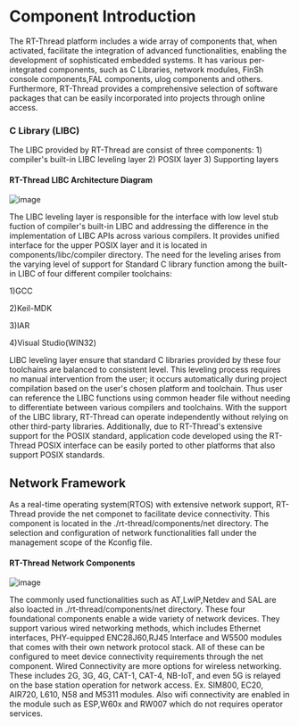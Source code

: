# Component Introduction

The RT-Thread platform includes a wide array of components that, when activated, facilitate the integration of advanced functionalities, enabling the development of sophisticated embedded systems. It has various per-integrated components, such as C Libraries, network modules, FinSh console components,FAL components,
ulog components and others. Furthermore, RT-Thread provides a comprehensive selection of software packages that can be easily incorporated into projects through online access.

### C Library (LIBC)
The LIBC provided by RT-Thread are consist of three components: 1) compiler's built-in LIBC leveling layer 2) POSIX layer 3) Supporting layers

#### RT-Thread LIBC Architecture Diagram
![image](https://github.com/user-attachments/assets/849f47ec-8612-4c64-a249-c3356f487d2e)

The LIBC leveling layer is responsible for the interface with low level stub fuction of compiler's built-in LIBC and addressing the difference in the implementation of LIBC APIs across various compilers. It provides unified interface for the upper POSIX layer and it is located in components/libc/compiler directory. The need for the leveling arises from the varying level of support for Standard C library function among the built-in LIBC of four different compiler toolchains:

1)GCC 

2)Keil-MDK

3)IAR

4)Visual Studio(WIN32)

LIBC leveling layer ensure that standard C libraries provided by these four toolchains are balanced to consistent level. This leveling process requires no manual intervention from the user; it occurs automatically during project compilation based on the user's chosen platform and toolchain. Thus user can reference the LIBC functions using common header file without needing to differentiate between various compilers and toolchains. With the support of the LIBC library, RT-Thread can operate independently without relying on other third-party libraries. Additionally, due to RT-Thread's extensive support for the POSIX standard, application code developed using the RT-Thread POSIX interface can be easily ported to other platforms that also support POSIX standards.

## Network Framework
As a real-time operating system(RTOS) with extensive network support, RT-Thread provide the net componet to facilitate device connectivity. This component is located in the ./rt-thread/components/net directory. The selection and configuration of network functionalities fall under the management scope of the Kconfig file.

#### RT-Thread Network Components
![image](https://github.com/user-attachments/assets/a57f3d58-dfbe-4412-87d2-e14daf5e957e)

The commonly used functionalities such as AT,LwIP,Netdev and SAL are also loacted in ./rt-thread/components/net directory. These four foundational components enable a wide variety of network devices. They support various wired networking methods, which includes Ethernet interfaces, PHY-equipped ENC28J60,RJ45 Interface and W5500 modules that comes with their own network protocol stack.  All of these can be configured to meet device connectivity requirements through the net component. Wired Connectivity are more options for wireless networking. These includes 2G, 3G, 4G, CAT-1, CAT-4, NB-IoT, and even 5G is relayed on the base station operation for network access. Ex. SIM800, EC20, AIR720, L610, N58 and M5311 modules. Also wifi connectivity are enabled in the module such as ESP,W60x and RW007 which do not requires operator services.



